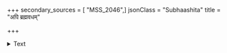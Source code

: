 +++
secondary_sources = [ "MSS_2046",]
jsonClass = "Subhaashita"
title = "अपि ब्रह्मवधम्"

+++

<details><summary>Text</summary>

अपि ब्रह्मवधं कृत्वा प्रायश्चित्तेन शुध्यति।  
तदर्थेन विचीर्णेन न कथंचित्सुहृद्द्रुहः॥
</details>
